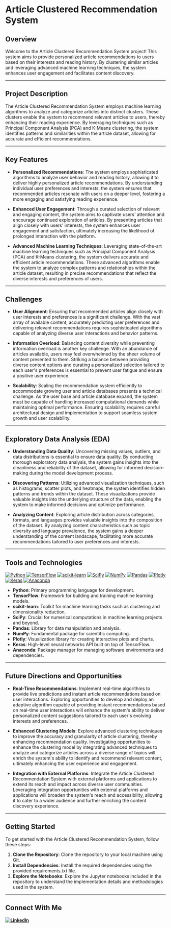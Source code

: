 # Article Clustered Recommendation System

## Overview

Welcome to the Article Clustered Recommendation System project! This system aims to provide personalized article recommendations to users based on their interests and reading history. By clustering similar articles and leveraging advanced machine learning techniques, the system enhances user engagement and facilitates content discovery.

---

## Project Description

The Article Clustered Recommendation System employs machine learning algorithms to analyze and categorize articles into distinct clusters. These clusters enable the system to recommend relevant articles to users, thereby enhancing their reading experience. By leveraging techniques such as Principal Component Analysis (PCA) and K-Means clustering, the system identifies patterns and similarities within the article dataset, allowing for accurate and efficient recommendations.

---

## Key Features

- **Personalized Recommendations**: The system employs sophisticated algorithms to analyze user behavior and reading history, allowing it to deliver highly personalized article recommendations. By understanding individual user preferences and interests, the system ensures that recommended articles resonate with users on a deeper level, fostering a more engaging and satisfying reading experience.

- **Enhanced User Engagement**: Through a curated selection of relevant and engaging content, the system aims to captivate users' attention and encourage continued exploration of articles. By presenting articles that align closely with users' interests, the system enhances user engagement and satisfaction, ultimately increasing the likelihood of prolonged interaction with the platform.

- **Advanced Machine Learning Techniques**: Leveraging state-of-the-art machine learning techniques such as Principal Component Analysis (PCA) and K-Means clustering, the system delivers accurate and efficient article recommendations. These advanced algorithms enable the system to analyze complex patterns and relationships within the article dataset, resulting in precise recommendations that reflect the diverse interests and preferences of users.

---

## Challenges

- **User Alignment**: Ensuring that recommended articles align closely with user interests and preferences is a significant challenge. With the vast array of available content, accurately predicting user preferences and delivering relevant recommendations requires sophisticated algorithms capable of analyzing diverse user interactions and behavior patterns.

- **Information Overload**: Balancing content diversity while preventing information overload is another key challenge. With an abundance of articles available, users may feel overwhelmed by the sheer volume of content presented to them. Striking a balance between providing diverse content options and curating a personalized selection tailored to each user's preferences is essential to prevent user fatigue and ensure a positive user experience.

- **Scalability**: Scaling the recommendation system efficiently to accommodate growing user and article databases presents a technical challenge. As the user base and article database expand, the system must be capable of handling increased computational demands while maintaining optimal performance. Ensuring scalability requires careful architectural design and implementation to support seamless system growth and user scalability.

---

## Exploratory Data Analysis (EDA)

- **Understanding Data Quality**: Uncovering missing values, outliers, and data distributions is essential to ensure data quality. By conducting thorough exploratory data analysis, the system gains insights into the cleanliness and reliability of the dataset, allowing for informed decision-making during the model development process.

- **Discovering Patterns**: Utilizing advanced visualization techniques, such as histograms, scatter plots, and heatmaps, the system identifies hidden patterns and trends within the dataset. These visualizations provide valuable insights into the underlying structure of the data, enabling the system to make informed decisions and optimize performance.

- **Analyzing Content**: Exploring article distribution across categories, formats, and languages provides valuable insights into the composition of the dataset. By analyzing content characteristics such as topic diversity and language prevalence, the system gains a deeper understanding of the content landscape, facilitating more accurate recommendations tailored to user preferences and interests.


---

## Tools and Technologies


[![Python](https://img.shields.io/badge/Python-3776AB?style=flat-square&logo=python&logoColor=white)](https://www.python.org)
[![TensorFlow](https://img.shields.io/badge/TensorFlow-FF6F00?style=flat-square&logo=TensorFlow&logoColor=white)](https://www.tensorflow.org)
[![scikit-learn](https://img.shields.io/badge/scikit_learn-F7931E?style=flat-square&logo=scikit-learn&logoColor=white)](https://scikit-learn.org/stable/)
[![SciPy](https://img.shields.io/badge/SciPy-654FF0?style=flat-square&logo=SciPy&logoColor=white)](https://www.scipy.org)
[![NumPy](https://img.shields.io/badge/Numpy-013243?style=flat-square&logo=numpy&logoColor=white)](https://numpy.org)
[![Pandas](https://img.shields.io/badge/Pandas-150458?style=flat-square&logo=pandas&logoColor=white)](https://pandas.pydata.org)
[![Plotly](https://img.shields.io/badge/Plotly-239120?style=flat-square&logo=plotly&logoColor=white)](https://plotly.com)
[![Keras](https://img.shields.io/badge/Keras-D00000?style=flat-square&logo=Keras&logoColor=white)](https://keras.io)
[![Anaconda](https://img.shields.io/badge/Anaconda-44A833?style=flat-square&logo=anaconda&logoColor=white)](https://www.anaconda.com)

- **Python**: Primary programming language for development.
- **TensorFlow**: Framework for building and training machine learning models.
- **scikit-learn**: Toolkit for machine learning tasks such as clustering and dimensionality reduction.
- **SciPy**: Crucial for numerical computations in machine learning projects and beyond.
- **Pandas**: Library for data manipulation and analysis.
- **NumPy**: Fundamental package for scientific computing.
- **Plotly**: Visualization library for creating interactive plots and charts.
- **Keras**: High-level neural networks API built on top of TensorFlow.
- **Anaconda**: Package manager for managing software environments and dependencies.



---

## Future Directions and Opportunities

- **Real-Time Recommendations**: Implement real-time algorithms to provide live predictions and instant article recommendations based on user interactions. Exploring opportunities to develop and deploy an adaptive algorithm capable of providing instant recommendations based on real-time user interactions will enhance the system's ability to deliver personalized content suggestions tailored to each user's evolving interests and preferences.

- **Enhanced Clustering Models**: Explore advanced clustering techniques to improve the accuracy and granularity of article clustering, thereby enhancing recommendation quality. Investigating opportunities to enhance the clustering model by integrating advanced techniques to analyze and categorize articles across a diverse range of topics will enrich the system's ability to identify and recommend relevant content, ultimately enhancing the user experience and engagement.

- **Integration with External Platforms**: Integrate the Article Clustered Recommendation System with external platforms and applications to extend its reach and impact across diverse user communities. Leveraging integration opportunities with external platforms and applications will broaden the system's reach and accessibility, allowing it to cater to a wider audience and further enriching the content discovery
experience.

---

## Getting Started

To get started with the Article Clustered Recommendation System, follow these steps:

1. **Clone the Repository**: Clone the repository to your local machine using Git.
2. **Install Dependencies**: Install the required dependencies using the provided requirements.txt file.
3. **Explore the Notebooks**: Explore the Jupyter notebooks included in the repository to understand the implementation details and methodologies used in the system.

---

## Connect With Me 
**[![LinkedIn](https://img.shields.io/badge/LinkedIn-Viraj%20Bhutada-blue?logo=linkedin)](https://www.linkedin.com/in/virajnbhutada24/)**


